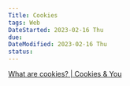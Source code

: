 ```yaml
---
Title: Cookies
tags: Web
DateStarted: 2023-02-16 Thu
due:
DateModified: 2023-02-16 Thu
status:
---
```


[What are cookies? | Cookies & You](https://www.cookiesandyou.com/)
